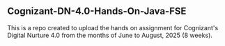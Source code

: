 ## Cognizant-DN-4.0-Hands-On-Java-FSE

This is a repo created to upload the hands on assignment for Cognizant's Digital Nurture 4.0 from the months of June to August, 2025 (8 weeks).
